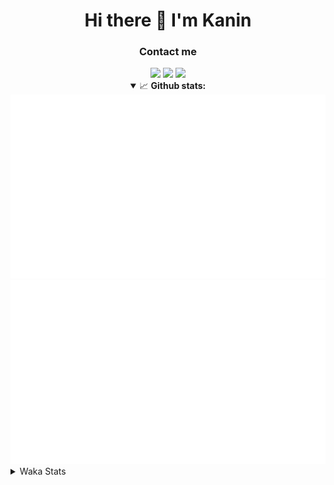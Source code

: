<div align="center">
 <h1>Hi there 👋 I'm Kanin</h1>
 <h3>Contact me</h3>
 <a href="mailto:im@kanin.dev"><img src="https://img.shields.io/badge/gmail-%23D14836.svg?&style=for-the-badge&logo=gmail&logoColor=white"/></a>
 <a href="https://twitter.com/KaninDev"><img src="https://img.shields.io/badge/twitter-%231DA1F2.svg?&style=for-the-badge&logo=twitter&logoColor=white"/></a>
 <a href="https://www.linkedin.com/in/KaninDev"><img src="https://img.shields.io/badge/linkedin-%230077B5.svg?&style=for-the-badge&logo=linkedin&logoColor=white"/></a>
<details open>
  <summary>📈 <b>Github stats:</b></summary>
  <img src="https://github.com/Kanin/Kanin/blob/master/scripts/GitHubStats/generated/overview.svg"/>
  <img src="https://github.com/Kanin/Kanin/blob/master/scripts/GitHubStats/generated/languages.svg"/>
</details>
</div>

<details>
 <summary>Waka Stats</summary>

<!--START_SECTION:waka-->
![Code Time](http://img.shields.io/badge/Code%20Time-2%2C087%20hrs%2059%20mins-blue)

![Profile Views](http://img.shields.io/badge/Profile%20Views-12-blue)

![Lines of code](https://img.shields.io/badge/From%20Hello%20World%20I%27ve%20Written-880.9%20thousand%20lines%20of%20code-blue)

**🐱 My GitHub Data** 

> 📦 102.2 kB Used in GitHub's Storage 
 > 
> 🏆 509 Contributions in the Year 2023
 > 
> 🚫 Not Opted to Hire
 > 
> 📜 22 Public Repositories 
 > 
> 🔑 11 Private Repositories 
 > 
**I'm an Early 🐤** 

```text
🌞 Morning                2215 commits        ██████░░░░░░░░░░░░░░░░░░░   24.72 % 
🌆 Daytime                2722 commits        ████████░░░░░░░░░░░░░░░░░   30.38 % 
🌃 Evening                2637 commits        ███████░░░░░░░░░░░░░░░░░░   29.43 % 
🌙 Night                  1385 commits        ████░░░░░░░░░░░░░░░░░░░░░   15.46 % 
```
📅 **I'm Most Productive on Monday** 

```text
Monday                   1667 commits        █████░░░░░░░░░░░░░░░░░░░░   18.61 % 
Tuesday                  1212 commits        ███░░░░░░░░░░░░░░░░░░░░░░   13.53 % 
Wednesday                841 commits         ██░░░░░░░░░░░░░░░░░░░░░░░   09.39 % 
Thursday                 1321 commits        ████░░░░░░░░░░░░░░░░░░░░░   14.74 % 
Friday                   1461 commits        ████░░░░░░░░░░░░░░░░░░░░░   16.31 % 
Saturday                 891 commits         ██░░░░░░░░░░░░░░░░░░░░░░░   09.95 % 
Sunday                   1566 commits        ████░░░░░░░░░░░░░░░░░░░░░   17.48 % 
```


📊 **This Week I Spent My Time On** 

```text
🕑︎ Time Zone: America/New_York

💬 Programming Languages: 
Python                   24 mins             █████████████████████░░░░   82.94 % 
GitIgnore file           2 mins              ██░░░░░░░░░░░░░░░░░░░░░░░   06.84 % 
Assembly                 0 secs              █░░░░░░░░░░░░░░░░░░░░░░░░   02.27 % 
YAML                     0 secs              █░░░░░░░░░░░░░░░░░░░░░░░░   02.09 % 
.env file                0 secs              ░░░░░░░░░░░░░░░░░░░░░░░░░   02.00 % 

🔥 Editors: 
PyCharm                  29 mins             █████████████████████████   100.00 % 

🐱‍💻 Projects: 
ModMail                  25 mins             █████████████████████░░░░   85.81 % 
Unknown Project          3 mins              ███░░░░░░░░░░░░░░░░░░░░░░   11.61 % 
APIServer                0 secs              █░░░░░░░░░░░░░░░░░░░░░░░░   02.57 % 

💻 Operating System: 
Windows                  29 mins             █████████████████████████   100.00 % 
```

**I Mostly Code in Python** 

```text
Python                   28 repos            ███████████████░░░░░░░░░░   59.57 % 
Java                     7 repos             ████░░░░░░░░░░░░░░░░░░░░░   14.89 % 
JavaScript               4 repos             ██░░░░░░░░░░░░░░░░░░░░░░░   08.51 % 
Kotlin                   2 repos             █░░░░░░░░░░░░░░░░░░░░░░░░   04.26 % 
HTML                     2 repos             █░░░░░░░░░░░░░░░░░░░░░░░░   04.26 % 
```



**Timeline**

![Lines of Code chart](https://raw.githubusercontent.com/Kanin/Kanin/master/assets/bar_graph.png)


 Last Updated on 27/08/2023 20:34:28 UTC
<!--END_SECTION:waka-->
</details>
